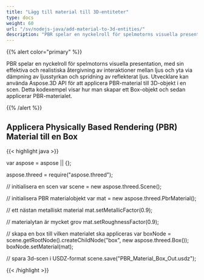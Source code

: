 ```yaml
---
title: "Lägg till material till 3D-entiteter"
type: docs
weight: 60
url: "/sv/nodejs-java/add-material-to-3d-entities/"
description: "PBR spelar en nyckelroll för spelmotorns visuella presentation, med sin effektiva och realistiska återgivning av interaktioner mellan ljus och yta via dämpning av ljusstyrkan och spridning av reflekterat ljus. Utvecklare kan använda Aspose.3D API för att tillämpa PBR-material på 3D-objekt i en scen. Detta kodexempel visar hur man skapar ett Box-objekt och sedan tillämpar PBR-materialet."
---
```


{{% alert color="primary" %}}

PBR spelar en nyckelroll för spelmotorns visuella presentation, med sin effektiva och realistiska återgivning av interaktioner mellan ljus och yta via dämpning av ljusstyrkan och spridning av reflekterat ljus. Utvecklare kan använda Aspose.3D API för att applicera PBR-material till 3D-objekt i en scen. Detta kodexempel visar hur man skapar ett Box-objekt och sedan applicerar PBR-materialet.

{{% /alert %}}

## **Applicera Physically Based Rendering (PBR) Material till en Box**

{{< highlight java >}}

var aspose = aspose || {};

aspose.threed = require("aspose.threed");

// initialisera en scen
var scene = new aspose.threed.Scene();

// initialisera PBR materialobjekt
var mat = new aspose.threed.PbrMaterial();

// ett nästan metalliskt material
mat.setMetallicFactor(0.9);

// materialytan är mycket grov
mat.setRoughnessFactor(0.9);

// skapa en box till vilken materialet ska appliceras
var boxNode = scene.getRootNode().createChildNode("box", new aspose.threed.Box());
boxNode.setMaterial(mat);

// spara 3d-scen i USDZ-format
scene.save("PBR_Material_Box_Out.usdz");

{{< /highlight >}}